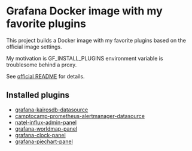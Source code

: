 # Grafana Docker image with my favorite plugins

This project builds a Docker image with my favorite plugins based on the official image settings.

My motivation is GF_INSTALL_PLUGINS environment variable is troublesome behind a proxy.

See [official README](https://github.com/grafana/grafana-docker) for details.

## Installed plugins
- [grafana-kairosdb-datasource](https://grafana.com/plugins/grafana-kairosdb-datasource/installation)
- [camptocamp-prometheus-alertmanager-datasource](https://grafana.com/plugins/camptocamp-prometheus-alertmanager-datasource/installation)
- [natel-influx-admin-panel](https://grafana.com/plugins/natel-influx-admin-panel)
- [grafana-worldmap-panel](https://grafana.com/plugins/grafana-worldmap-panel)
- [grafana-clock-panel](https://grafana.com/plugins/grafana-clock-panel)
- [grafana-piechart-panel](https://grafana.com/plugins/grafana-piechart-panel)

